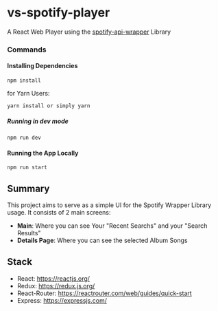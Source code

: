 # vs-spotify-player

A React Web Player using the [spotify-api-wrapper](https://github.com/vitorjsls30/vs-spotify-api-player) Library

### Commands
#### Installing Dependencies
```
npm install
```
for Yarn Users:
```
yarn install or simply yarn
```
##### Running in dev mode
```
npm run dev
```

#### Running the App Locally
```
npm run start
```

## Summary
This project aims to serve as a simple UI for the Spotify Wrapper Library usage. It consists of 2 main screens:
- **Main**: Where you can see Your "Recent Searchs" and your "Search Results"
- **Details Page**: Where you can see the selected Album Songs

## Stack
- React: https://reactjs.org/
- Redux: https://redux.js.org/
- React-Router: https://reactrouter.com/web/guides/quick-start
- Express: https://expressjs.com/
